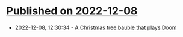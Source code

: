 # [Published on 2022-12-08](index.md)

* [2022-12-08, 12:30:34](https://news.ycombinator.com/item?id=33907158) - [A Christmas tree bauble that plays Doom](https://spritesmods.com/?art=doom-bauble&page=1)
